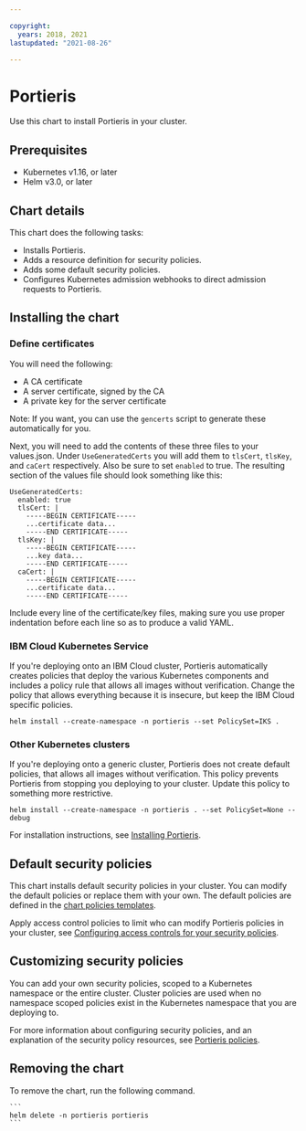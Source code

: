 ```yaml
---

copyright:
  years: 2018, 2021
lastupdated: "2021-08-26"

---
```


# Portieris

Use this chart to install Portieris in your cluster.

## Prerequisites

* Kubernetes v1.16, or later
* Helm v3.0, or later

## Chart details

This chart does the following tasks:

* Installs Portieris.
* Adds a resource definition for security policies.
* Adds some default security policies.
* Configures Kubernetes admission webhooks to direct admission requests to Portieris.

## Installing the chart

### Define certificates

You will need the following:
* A CA certificate
* A server certificate, signed by the CA
* A private key for the server certificate

Note: If you want, you can use the `gencerts` script to generate these automatically for you.

Next, you will need to add the contents of these three files to your values.json. Under `UseGeneratedCerts` you will add them to `tlsCert`, `tlsKey`, and `caCert` respectively. Also be sure to set `enabled` to true. The resulting section of the values file should look something like this:
```
UseGeneratedCerts:
  enabled: true
  tlsCert: |
    -----BEGIN CERTIFICATE-----
    ...certificate data...
    -----END CERTIFICATE-----
  tlsKey: |
    -----BEGIN CERTIFICATE-----
    ...key data...
    -----END CERTIFICATE-----
  caCert: |
    -----BEGIN CERTIFICATE-----
    ...certificate data...
    -----END CERTIFICATE-----
```
Include every line of the certificate/key files, making sure you use proper indentation before each line so as to produce a valid YAML.

### IBM Cloud Kubernetes Service

If you're deploying onto an IBM Cloud cluster, Portieris automatically creates policies that deploy the various Kubernetes components and includes a policy rule that allows all images without verification. Change the policy that allows everything because it is insecure, but keep the IBM Cloud specific policies.

```
helm install --create-namespace -n portieris --set PolicySet=IKS .
```

### Other Kubernetes clusters

If you're deploying onto a generic cluster, Portieris does not create default policies, that allows all images without verification. This policy prevents Portieris from stopping you deploying to your cluster. Update this policy to something more restrictive.

```
helm install --create-namespace -n portieris . --set PolicySet=None --debug
```

For installation instructions, see [Installing Portieris](https://github.com/IBM/portieris/blob/master/README.md#installing-portieris).

## Default security policies

This chart installs default security policies in your cluster. You can modify the default policies or replace them with your own. The default policies are defined in the [chart policies templates](https://github.com/IBM/portieris/blob/master/helm/portieris/templates/policies.yaml).

Apply access control policies to limit who can modify Portieris policies in your cluster, see [Configuring access controls for your security policies](https://github.com/IBM/portieris/blob/master/README.md#configuring-access-controls-for-your-security-policies).

## Customizing security policies

You can add your own security policies, scoped to a Kubernetes namespace or the entire cluster. Cluster policies are used when no namespace scoped policies exist in the Kubernetes namespace that you are deploying to.

For more information about configuring security policies, and an explanation of the security policy resources, see [Portieris policies](https://github.com/IBM/portieris/blob/master/POLICIES.md).

## Removing the chart

To remove the chart, run the following command.

    ```
    helm delete -n portieris portieris
    ```
